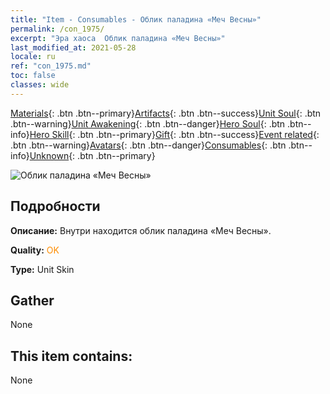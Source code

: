 ```yaml
---
title: "Item - Consumables - Облик паладина «Меч Весны»"
permalink: /con_1975/
excerpt: "Эра хаоса  Облик паладина «Меч Весны»"
last_modified_at: 2021-05-28
locale: ru
ref: "con_1975.md"
toc: false
classes: wide
---
```

 [Materials](/ItemsRU/){: .btn .btn--primary}[Artifacts](/ItemsRU/Artifacts/){: .btn .btn--success}[Unit Soul](/ItemsRU/UnitSoul/){: .btn .btn--warning}[Unit Awakening](/ItemsRU/UnitAwakening/){: .btn .btn--danger}[Hero Soul](/ItemsRU/HeroSoul/){: .btn .btn--info}[Hero Skill](/ItemsRU/HeroSkill/){: .btn .btn--primary}[Gift](/ItemsRU/Gift/){: .btn .btn--success}[Event related](/ItemsRU/Events/){: .btn .btn--warning}[Avatars](/ItemsRU/Avatars/){: .btn .btn--danger}[Consumables](/ItemsRU/Consumables/){: .btn .btn--info}[Unknown](/ItemsRU/Unknown/){: .btn .btn--primary}

 ![Облик паладина «Меч Весны»](/images/u/ti_shengqishiqixi.jpg)

## Подробности
 **Описание:** Внутри находится облик паладина «Меч Весны».

 **Quality:** <span style="color: #FF8C00">OK</span>

 **Type:** Unit Skin

## Gather

  None

## This item contains:

  None

